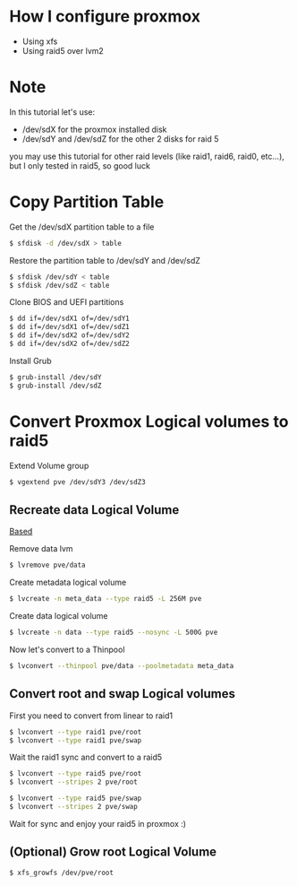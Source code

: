 # How I configure proxmox

- Using xfs
- Using raid5 over lvm2

# Note
In this tutorial let's use:
- /dev/sdX for the proxmox installed disk
- /dev/sdY and /dev/sdZ for the other 2 disks for raid 5

you may use this tutorial for other raid levels (like raid1, raid6, raid0, etc...), but I only tested in raid5, so good luck  

# Copy Partition Table
Get the /dev/sdX partition table to a file

````bash
$ sfdisk -d /dev/sdX > table
````

Restore the partition table to /dev/sdY and /dev/sdZ

````bash
$ sfdisk /dev/sdY < table
$ sfdisk /dev/sdZ < table
````
Clone BIOS and UEFI partitions
````bash
$ dd if=/dev/sdX1 of=/dev/sdY1
$ dd if=/dev/sdX1 of=/dev/sdZ1
$ dd if=/dev/sdX2 of=/dev/sdY2
$ dd if=/dev/sdX2 of=/dev/sdZ2
````
Install Grub
````bash
$ grub-install /dev/sdY
$ grub-install /dev/sdZ
````
# Convert Proxmox Logical volumes to raid5

Extend Volume group

````bash
$ vgextend pve /dev/sdY3 /dev/sdZ3
````

## Recreate data Logical Volume
[Based](https://listman.redhat.com/archives/linux-lvm/2014-January/msg00049.html)

Remove data lvm
````bash
$ lvremove pve/data
````

Create metadata logical volume
````bash
$ lvcreate -n meta_data --type raid5 -L 256M pve
````

Create data logical volume 
````bash
$ lvcreate -n data --type raid5 --nosync -L 500G pve
````

Now let's convert to a Thinpool
```bash
$ lvconvert --thinpool pve/data --poolmetadata meta_data
```

## Convert root and swap Logical volumes

First you need to convert from linear to raid1

````bash
$ lvconvert --type raid1 pve/root
$ lvconvert --type raid1 pve/swap
````

Wait the raid1 sync and convert to a raid5
````bash
$ lvconvert --type raid5 pve/root
$ lvconvert --stripes 2 pve/root

$ lvconvert --type raid5 pve/swap
$ lvconvert --stripes 2 pve/swap
````

Wait for sync and enjoy your raid5 in proxmox :)

## (Optional) Grow root Logical Volume
````bash
$ xfs_growfs /dev/pve/root
````
